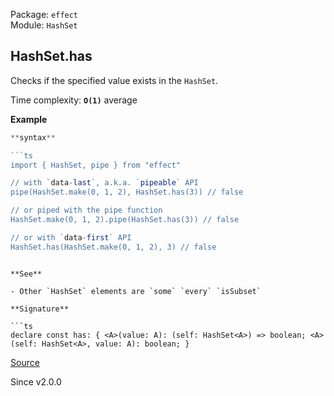 Package: `effect`<br />
Module: `HashSet`<br />

## HashSet.has

Checks if the specified value exists in the `HashSet`.

Time complexity: **`O(1)`** average

**Example**

```ts
**syntax**

```ts
import { HashSet, pipe } from "effect"

// with `data-last`, a.k.a. `pipeable` API
pipe(HashSet.make(0, 1, 2), HashSet.has(3)) // false

// or piped with the pipe function
HashSet.make(0, 1, 2).pipe(HashSet.has(3)) // false

// or with `data-first` API
HashSet.has(HashSet.make(0, 1, 2), 3) // false
```
```

**See**

- Other `HashSet` elements are `some` `every` `isSubset`

**Signature**

```ts
declare const has: { <A>(value: A): (self: HashSet<A>) => boolean; <A>(self: HashSet<A>, value: A): boolean; }
```

[Source](https://github.com/Effect-TS/effect/tree/main/packages/effect/src/HashSet.ts#L582)

Since v2.0.0